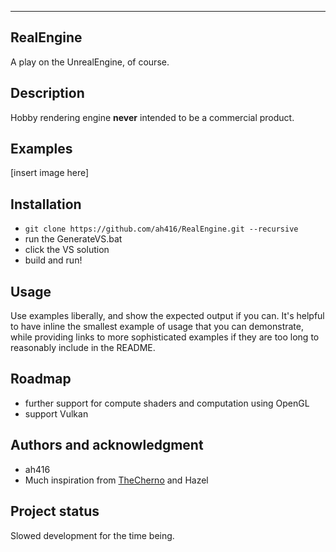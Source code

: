 ***
## RealEngine
A play on the UnrealEngine, of course.

## Description
Hobby rendering engine **never** intended to be a commercial product.

## Examples
[insert image here]

## Installation
- `git clone https://github.com/ah416/RealEngine.git --recursive`
- run the GenerateVS.bat
- click the VS solution
- build and run!

## Usage
Use examples liberally, and show the expected output if you can. It's helpful to have inline the smallest example of usage that you can demonstrate, while providing links to more sophisticated examples if they are too long to reasonably include in the README.

## Roadmap
- further support for compute shaders and computation using OpenGL
- support Vulkan

## Authors and acknowledgment
- ah416
- Much inspiration from [TheCherno](https://github.com/thecherno) and Hazel

## Project status
Slowed development for the time being.